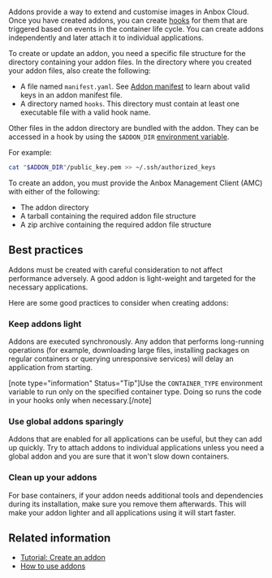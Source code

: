Addons provide a way to extend and customise images in Anbox Cloud. Once you have created addons, you can create [hooks](https://discourse.ubuntu.com/t/28555) for them that are triggered based on events in the container life cycle. You can create addons independently and later attach it to individual applications.

To create or update an addon, you need a specific file structure for the directory containing your addon files. In the directory where you created your addon files, also create the following:

- A file named `manifest.yaml`. See [Addon manifest](https://discourse.ubuntu.com/t/25293) to learn about valid keys in an addon manifest file.
- A directory named `hooks`. This directory must contain at least one executable file with a valid hook name.

Other files in the addon directory are bundled with the addon. They can be accessed in a hook by using the `$ADDON_DIR` [environment variable](https://discourse.ubuntu.com/t/hooks/28555#env-variables).

For example:

```bash
cat "$ADDON_DIR"/public_key.pem >> ~/.ssh/authorized_keys
```

To create an addon, you must provide the Anbox Management Client (AMC) with either of the following:
* The addon directory
* A tarball containing the required addon file structure
* A zip archive containing the required addon file structure

## Best practices

Addons must be created with careful consideration to not affect performance adversely. A good addon is light-weight and targeted for the necessary applications.

Here are some good practices to consider when creating addons:

### Keep addons light
Addons are executed synchronously. Any addon that performs long-running operations (for example, downloading large files, installing packages on regular containers or querying unresponsive services) will delay an application from starting.

[note type="information" Status="Tip"]Use the `CONTAINER_TYPE` environment variable to run only on the specified container type. Doing so runs the code in your hooks only when necessary.[/note]

### Use global addons sparingly
Addons that are enabled for all applications can be useful, but they can add up quickly. Try to attach addons to individual applications unless you need a global addon and you are sure that it won't slow down containers.

### Clean up your addons
For base containers, if your addon needs additional tools and dependencies during its installation, make sure you remove them afterwards. This will make your addon lighter and all applications using it will start faster.


## Related information

* [Tutorial: Create an addon](https://discourse.ubuntu.com/t/creating-an-addon/25284)
* [How to use addons](https://discourse.ubuntu.com/t/managing-addons/17759)
